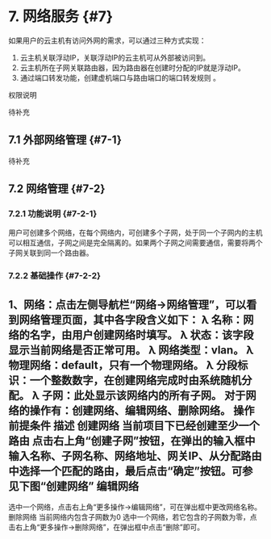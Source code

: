 # 7. 网络服务 {#7}

如果用户的云主机有访问外网的需求，可以通过三种方式实现：

1. 云主机关联浮动IP，关联浮动IP的云主机可从外部被访问到。
2. 云主机所在子网关联路由器，因为路由器在创建时分配的IP就是浮动IP。
3. 通过端口转发功能，创建虚机端口与路由端口的端口转发规则。

权限说明

待补充

## 7.1 外部网络管理 {#7-1}

待补充

## 7.2 网络管理 {#7-2}

### 7.2.1 功能说明 {#7-2-1}

用户可创建多个网络，在每个网络内，可创建多个子网，处于同一个子网内的主机可以相互通信，子网之间是完全隔离的。如果两个子网之间需要通信，需要将两个子网关联到同一个路由器。

### 7.2.2 基础操作 {#7-2-2}

1、网络：点击左侧导航栏“网络->网络管理”，可以看到网络管理页面，其中各字段含义如下：λ	名称：网络的名字，由用户创建网络时填写。λ	状态：该字段显示当前网络是否正常可用。λ	网络类型：vlan。λ	物理网络：default，只有一个物理网络。λ	分段标识：一个整数数字，在创建网络完成时由系统随机分配。λ	子网：此处显示该网络内的所有子网。对于网络的操作有：创建网络、编辑网络、删除网络。操作前提条件描述创建网络当前项目下已经创建至少一个路由点击右上角“创建子网”按钮，在弹出的输入框中输入名称、子网名称、网络地址、网关IP、从分配路由中选择一个匹配的路由，最后点击“确定”按钮。可参见下图“创建网络”编辑网络--选中一个网络，点击右上角“更多操作->编辑网络”，可在弹出框中更改网络名称。删除网络当前网络内包含子网数为0选中一个网络，若它包含的子网数为零，点击右上角“更多操作->删除网络”，在弹出框中点击“删除”即可。

